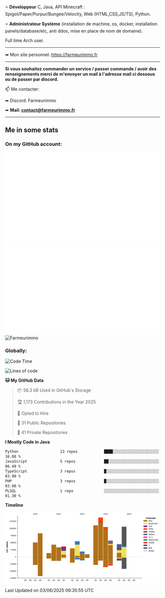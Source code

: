 ⭐ **Développeur** C, Java, API Minecraft : Spigot/Paper/Purpur/Bungee/Velocity, Web (HTML,CSS,JS/TS), Python.

⭐ **Administrateur Système** (installation de machine, os, docker, installation panels/database/etc, anti ddos, mise en place de nom de domaine).

Full time Arch user.

---

➥ Mon site personnel: https://farmeurimmo.fr

---

**Si vous souhaitez commander un service / passer commande / avoir des renseignements merci de m'envoyer un mail à l'adresse mail ci dessous ou de passer par discord.**

📫 Me contacter:
 
   ➥ Discord: Farmeurimmo
   
   ➥ **Mail: contact@farmeurimmo.fr**

---
## Me in some stats

### On my GitHub account:

<a href="https://github.com/Farmeurimmo/github-stats">
<img src="https://github.com/Farmeurimmo/github-stats/blob/master/generated/overview.svg#gh-dark-mode-only" />
<img src="https://github.com/Farmeurimmo/github-stats/blob/master/generated/languages.svg#gh-dark-mode-only" />
</a>

<img src="https://komarev.com/ghpvc/?username=Farmeurimmo" alt="Farmeurimmo" />

### Globally:

<!--START_SECTION:waka-->
![Code Time](http://img.shields.io/badge/Code%20Time-2%2C085%20hrs%2045%20mins-blue)

![Lines of code](https://img.shields.io/badge/From%20Hello%20World%20I%27ve%20Written-932.0%20thousand%20lines%20of%20code-blue)

**🐱 My GitHub Data** 

> 📦 56.3 kB Used in GitHub's Storage 
 > 
> 🏆 1,173 Contributions in the Year 2025
 > 
> 💼 Opted to Hire
 > 
> 📜 31 Public Repositories 
 > 
> 🔑 41 Private Repositories 
 > 
**I Mostly Code in Java** 

```text
Python                   13 repos            ████░░░░░░░░░░░░░░░░░░░░░   16.88 % 
JavaScript               5 repos             ██░░░░░░░░░░░░░░░░░░░░░░░   06.49 % 
TypeScript               3 repos             █░░░░░░░░░░░░░░░░░░░░░░░░   03.90 % 
PHP                      3 repos             █░░░░░░░░░░░░░░░░░░░░░░░░   03.90 % 
PLSQL                    1 repo              ░░░░░░░░░░░░░░░░░░░░░░░░░   01.30 % 
```



**Timeline**

![Lines of Code chart](https://raw.githubusercontent.com/Farmeurimmo/Farmeurimmo/main/assets/bar_graph.png)


 Last Updated on 03/06/2025 06:35:55 UTC
<!--END_SECTION:waka-->
